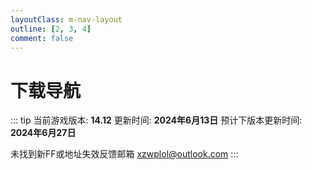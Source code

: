 ```yaml
---
layoutClass: m-nav-layout
outline: [2, 3, 4]
comment: false
---
```


<script setup>
import { NAV_DATA } from './data'
</script>
<style src="./index.scss"></style>

# 下载导航
::: tip
当前游戏版本: **14.12**
更新时间: **2024年6月13日**
预计下版本更新时间: **2024年6月27日**

未找到新FF或地址失效反馈邮箱 [xzwplol@outlook.com](mailto:xzwplol@outlook.com)
:::

<MNavLinks v-for="{title, items} in NAV_DATA" :title="title" :items="items"/>





